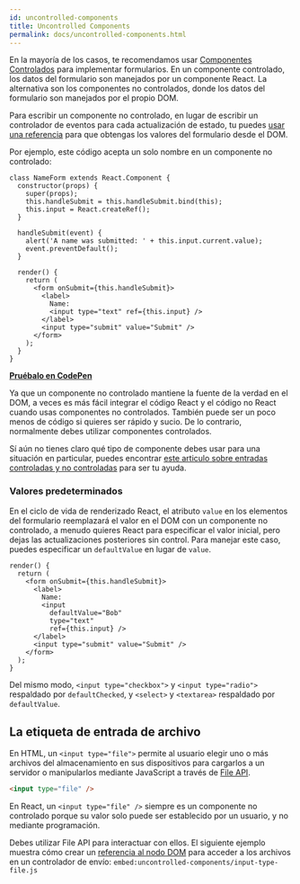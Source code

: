 ```yaml
---
id: uncontrolled-components
title: Uncontrolled Components
permalink: docs/uncontrolled-components.html
---
```


En la mayoría de los casos, te recomendamos usar [Componentes Controlados](/docs/forms.html) para implementar formularios. En un componente controlado, los datos del formulario son manejados por un componente React. La alternativa son los componentes no controlados, donde los datos del formulario son manejados por el propio DOM.

Para escribir un componente no controlado, en lugar de escribir un controlador de eventos para cada actualización de estado, tu puedes [usar una referencia](/docs/refs-and-the-dom.html) para que obtengas los valores del formulario desde el DOM.

Por ejemplo, este código acepta un solo nombre en un componente no controlado:

```javascript{5,9,18}
class NameForm extends React.Component {
  constructor(props) {
    super(props);
    this.handleSubmit = this.handleSubmit.bind(this);
    this.input = React.createRef();
  }

  handleSubmit(event) {
    alert('A name was submitted: ' + this.input.current.value);
    event.preventDefault();
  }

  render() {
    return (
      <form onSubmit={this.handleSubmit}>
        <label>
          Name:
          <input type="text" ref={this.input} />
        </label>
        <input type="submit" value="Submit" />
      </form>
    );
  }
}
```

[**Pruébalo en CodePen**](https://codepen.io/gaearon/pen/WooRWa?editors=0010)

Ya que un componente no controlado mantiene la fuente de la verdad en el DOM, a veces es más fácil integrar el código React y el código no React cuando usas componentes no controlados. También puede ser un poco menos de código si quieres ser rápido y sucio. De lo contrario, normalmente debes utilizar componentes controlados.

Sí aún no tienes claro qué tipo de componente debes usar para una situación en particular, puedes encontrar [este articulo sobre entradas controladas y no controladas](http://goshakkk.name/controlled-vs-uncontrolled-inputs-react/) para ser tu ayuda.

### Valores predeterminados

En el ciclo de vida de renderizado React, el atributo `value` en los elementos del formulario reemplazará el valor en el DOM con un componente no controlado, a menudo quieres React para especificar el valor inicial, pero dejas las actualizaciones posteriores sin control. Para manejar este caso, puedes especificar un `defaultValue` en lugar de `value`.

```javascript{7}
render() {
  return (
    <form onSubmit={this.handleSubmit}>
      <label>
        Name:
        <input
          defaultValue="Bob"
          type="text"
          ref={this.input} />
      </label>
      <input type="submit" value="Submit" />
    </form>
  );
}
```

Del mismo modo, `<input type="checkbox">` y `<input type="radio">` respaldado por `defaultChecked`, y `<select>` y `<textarea>` respaldado por `defaultValue`.

## La etiqueta de entrada de archivo

En HTML, un `<input type="file">` permite al usuario elegir uno o más archivos del almacenamiento en sus dispositivos para cargarlos a un servidor o manipularlos mediante JavaScript a través de   [File API](https://developer.mozilla.org/en-US/docs/Web/API/File/Using_files_from_web_applications).

```html
<input type="file" />
```

En React, un `<input type="file" />` siempre es un componente no controlado porque su valor solo puede ser establecido por un usuario, y no mediante programación.

Debes utilizar File API para interactuar con ellos. El siguiente ejemplo muestra cómo crear un [referencia al nodo DOM](/docs/refs-and-the-dom.html) para acceder a los archivos en un controlador de envío:
`embed:uncontrolled-components/input-type-file.js`

[](codepen://uncontrolled-components/input-type-file)

